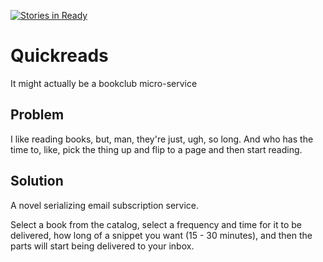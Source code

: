 [![Stories in Ready](https://badge.waffle.io/chrisman/quickreads.png?label=ready&title=Ready)](https://waffle.io/chrisman/quickreads)
# Quickreads #

It might actually be a bookclub micro-service

## Problem

I like reading books, but, man, they're just, ugh, so long. And who has the time to, like, pick the thing up and flip to a page and then start reading.

## Solution

A novel serializing email subscription service.

Select a book from the catalog, select a frequency and time for it to be delivered, how long of a snippet you want (15 - 30 minutes), and then the parts will start being delivered to your inbox.
